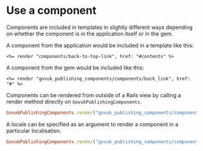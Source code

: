 # Use a component

Components are included in templates in slightly different ways depending on whether the component is in the application itself or in the gem.

A component from the application would be included in a template like this:

```erb
<%= render "components/back-to-top-link", href: "#contents" %>
```

A component from the gem would be included like this:

```erb
<%= render "govuk_publishing_components/components/back_link", href: "#" %>
```

Components can be rendered from outside of a Rails view by calling a render method directly on `GovukPublishingComponents`.

```ruby
GovukPublishingComponents.render("govuk_publishing_components/components/back_link", href: "#")
```

A locale can be specified as an argument to render a component in a particular localisation.

```ruby
GovukPublishingComponents.render("govuk_publishing_components/components/back_link", href: "#", locale: "cy")
```

